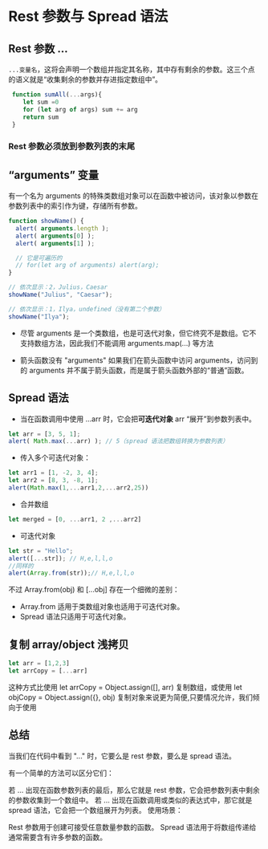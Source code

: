 # Rest 参数与 Spread 语法

## Rest 参数 ...

`...变量名`，这将会声明一个数组并指定其名称，其中存有剩余的参数。这三个点的语义就是“收集剩余的参数并存进指定数组中”。
```javascript
 function sumAll(...args){
    let sum =0
    for (let arg of args) sum += arg
    return sum
 }
 ```
### Rest 参数必须放到参数列表的末尾

## “arguments” 变量
有一个名为 arguments 的特殊类数组对象可以在函数中被访问，该对象以参数在参数列表中的索引作为键，存储所有参数。
```javascript
function showName() {
  alert( arguments.length );
  alert( arguments[0] );
  alert( arguments[1] );

  // 它是可遍历的
  // for(let arg of arguments) alert(arg);
}

// 依次显示：2，Julius，Caesar
showName("Julius", "Caesar");

// 依次显示：1，Ilya，undefined（没有第二个参数）
showName("Ilya");
```
- 尽管 arguments 是一个类数组，也是可迭代对象，但它终究不是数组。它不支持数组方法，因此我们不能调用 arguments.map(...) 等方法

- 箭头函数没有 "arguments" 如果我们在箭头函数中访问 arguments，访问到的 arguments 并不属于箭头函数，而是属于箭头函数外部的“普通”函数。

## Spread 语法

- 当在函数调用中使用 ...arr 时，它会把**可迭代对象** arr “展开”到参数列表中。
```javascript
let arr = [3, 5, 1];
alert( Math.max(...arr) ); // 5（spread 语法把数组转换为参数列表）
```
- 传入多个可迭代对象：
```javascript
let arr1 = [1, -2, 3, 4];
let arr2 = [8, 3, -8, 1];
alert(Math.max(1,...arr1,2,...arr2,25))
```
- 合并数组
```javascript
let merged = [0, ...arr1, 2 ,...arr2]
```
- 可迭代对象
```javascript
let str = "Hello";
alert([...str]); // H,e,l,l,o
//同样的
alert(Array.from(str));// H,e,l,l,o
```
不过 Array.from(obj) 和 [...obj] 存在一个细微的差别：
- Array.from 适用于类数组对象也适用于可迭代对象。
- Spread 语法只适用于可迭代对象。

## 复制 array/object 浅拷贝
```javascript
let arr = [1,2,3]
let arrCopy = [...arr]
```

这种方式比使用 let arrCopy = Object.assign([], arr) 复制数组，或使用 let objCopy = Object.assign({}, obj) 复制对象来说更为简便,只要情况允许，我们倾向于使用

## 总结
当我们在代码中看到 "..." 时，它要么是 rest 参数，要么是 spread 语法。

有一个简单的方法可以区分它们：

若 ... 出现在函数参数列表的最后，那么它就是 rest 参数，它会把参数列表中剩余的参数收集到一个数组中。
若 ... 出现在函数调用或类似的表达式中，那它就是 spread 语法，它会把一个数组展开为列表。
使用场景：

Rest 参数用于创建可接受任意数量参数的函数。
Spread 语法用于将数组传递给通常需要含有许多参数的函数。